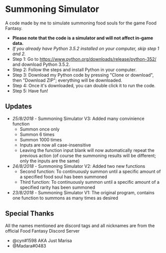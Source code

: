 # Summoning Simulator
 A code made by me to simulate summoning food souls for the game Food Fantasy.
 * **Please note that the code is a simulator and will not affect in-game data.**
 * *If you already have Python 3.5.2 installed on your computer, skip step 1 and 2.*
 * Step 1: Go to https://www.python.org/downloads/release/python-352/ and download Python 3.5.2.
 * Step 2: Follow the steps and install Python in your computer.
 * Step 3: Download my Python code by pressing "Clone or download", then "Download ZIP"; everything will be downloaded.
 * Step 4: Once it's downloaded, you can double click it to run the code.
 * Step 5: Have fun!
## Updates
 * _25/8/2018_ - Summoning Simulator V3: Added many convinience function
   * Summon once only
   * Summon 6 times
   * Summon 1000 times
   * Inputs are now all case-insensitive
   * Leaving the function input blank will now automatically repeat the previous action (of course the summoning results will be different; only the inputs are the same)
 * _24/8/2018_ - Summoning Simulator V2: Added two new functions
    * Second function: To continuously summon until a specific amount of a specified food soul has been summoned
    * Third function: To continuously summon until a specific amount of a specified rarity has been summoned
 * _23/8/2018_ - Summoning Simulator V1: The original program, contains one function to summons as many times as desired
## Special Thanks
All the names mentioned are discord tags and all nicknames are from the official Food Fantasy Discord Server
* @cyn#1598 AKA Just Marisa
* @Madara#0483
